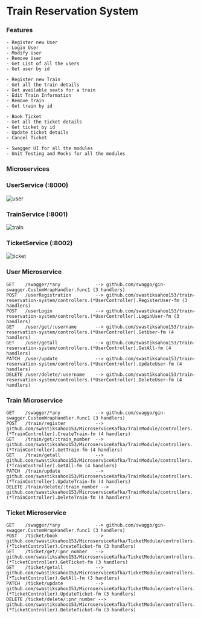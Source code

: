 # Train Reservation System

### Features
```
- Register new User
- Login User
- Modify User
- Remove User
- Get List of all the users
- Get user by id

- Register new Train
- Get all the train details
- Get available seats for a train
- Edit Train Information
- Remove Train
- Get train by id

- Book Ticket
- Get all the ticket details
- Get ticket by id
- Update ticket details
- Cancel Ticket

- Swagger UI for all the modules
- Unit Testing and Mocks for all the modules
```

### Microservices
### UserService (:8000)
![user](https://user-images.githubusercontent.com/53436195/161572838-538e502b-7560-4efa-a260-cd9a5b08cf51.png)

### TrainService (:8001)
![train](https://user-images.githubusercontent.com/53436195/161572908-da0e45b6-eb25-48e5-a3fb-0aac3b585c90.png)

### TicketService (:8002)
![ticket](https://user-images.githubusercontent.com/53436195/161572884-2c18675f-db03-4389-98a0-0f3dd30a7112.png)

### User Microservice

```
GET    /swagger/*any             --> github.com/swaggo/gin-swagger.CustomWrapHandler.func1 (3 handlers)
POST   /userRegistration         --> github.com/swastiksahoo153/train-reservation-system/controllers.(*UserController).RegisterUser-fm (3 handlers)
POST   /userLogin                --> github.com/swastiksahoo153/train-reservation-system/controllers.(*UserController).LoginUser-fm (3 handlers)
GET    /user/get/:username       --> github.com/swastiksahoo153/train-reservation-system/controllers.(*UserController).GetUser-fm (4 handlers)
GET    /user/getall              --> github.com/swastiksahoo153/train-reservation-system/controllers.(*UserController).GetAll-fm (4 handlers)
PATCH  /user/update              --> github.com/swastiksahoo153/train-reservation-system/controllers.(*UserController).UpdateUser-fm (4 handlers)
DELETE /user/delete/:username    --> github.com/swastiksahoo153/train-reservation-system/controllers.(*UserController).DeleteUser-fm (4 handlers)
```

### Train Microservice
```
GET    /swagger/*any             --> github.com/swaggo/gin-swagger.CustomWrapHandler.func1 (3 handlers)
POST   /train/register           --> github.com/swastiksahoo153/MicroserviceKafka/TrainModule/controllers.(*TrainController).CreateTrain-fm (4 handlers)
GET    /train/get/:train_number  --> github.com/swastiksahoo153/MicroserviceKafka/TrainModule/controllers.(*TrainController).GetTrain-fm (4 handlers)
GET    /train/getall             --> github.com/swastiksahoo153/MicroserviceKafka/TrainModule/controllers.(*TrainController).GetAll-fm (4 handlers)
PATCH  /train/update             --> github.com/swastiksahoo153/MicroserviceKafka/TrainModule/controllers.(*TrainController).UpdateTrain-fm (4 handlers)
DELETE /train/delete/:train_number --> github.com/swastiksahoo153/MicroserviceKafka/TrainModule/controllers.(*TrainController).DeleteTrain-fm (4 handlers)
```

### Ticket Microservice
```
GET    /swagger/*any             --> github.com/swaggo/gin-swagger.CustomWrapHandler.func1 (3 handlers)
POST   /ticket/book              --> github.com/swastiksahoo153/MicroserviceKafka/TicketModule/controllers.(*TicketController).CreateTicket-fm (3 handlers)
GET    /ticket/get/:pnr_number   --> github.com/swastiksahoo153/MicroserviceKafka/TicketModule/controllers.(*TicketController).GetTicket-fm (3 handlers)
GET    /ticket/getall            --> github.com/swastiksahoo153/MicroserviceKafka/TicketModule/controllers.(*TicketController).GetAll-fm (3 handlers)
PATCH  /ticket/update            --> github.com/swastiksahoo153/MicroserviceKafka/TicketModule/controllers.(*TicketController).UpdateTicket-fm (3 handlers)
DELETE /ticket/delete/:pnr_number --> github.com/swastiksahoo153/MicroserviceKafka/TicketModule/controllers.(*TicketController).DeleteTicket-fm (3 handlers)
```
